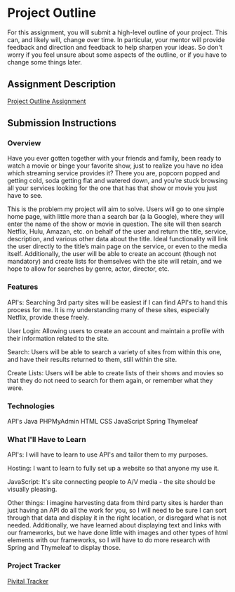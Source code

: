# Project Outline
For this assignment, you will submit a high-level outline of your project. This can, and likely will, change over time. In particular, your mentor will provide feedback and direction and feedback to help sharpen your ideas. So don't worry if you feel unsure about some aspects of the outline, or if you have to change some things later.

## Assignment Description
[Project Outline Assignment](https://education.launchcode.org/liftoff/assignments/project-outline/)

## Submission Instructions

### Overview

Have you ever gotten together with your friends and family, been ready to watch a movie or binge your favorite show, just to realize you have no idea which streaming service provides it?  There you are, popcorn popped and getting cold, soda getting flat and watered down, and you’re stuck browsing all your services looking for the one that has that show or movie you just have to see. 

This is the problem my project will aim to solve.  Users will go to one simple home page, with little more than a search bar (a la Google), where they will enter the name of the show or movie in question.  The site will then search Netflix, Hulu, Amazan, etc. on behalf of the user and return the title, service, description, and various other data about the title.  Ideal functionality will link the user directly to the title’s main page on the service, or even to the media itself.  Additionally, the user will be able to create an account (though not mandatory) and create lists for themselves with the site will retain, and we hope to allow for searches by genre, actor, director, etc.

### Features

API's:  Searching 3rd party sites will be easiest if I can find API's to hand this process for me.  It is my understanding many of these sites, especially Netflix, provide these freely.

User Login:  Allowing users to create an account and maintain a profile with their information related to the site.

Search:  Users will be able to search a variety of sites from within this one, and have their results returned to them, still within the site.

Create Lists:  Users will be able to create lists of their shows and movies so that they do not need to search for them again, or remember what they were.

### Technologies

API's
Java
PHPMyAdmin
HTML
CSS
JavaScript
Spring
Thymeleaf

### What I'll Have to Learn

API's:  I will have to learn to use API's and tailor them to my purposes.

Hosting:  I want to learn to fully set up a website so that anyone my use it.

JavaScript:  It's site connecting people to A/V media - the site should be visually pleasing.

Other things:  I imagine harvesting data from third party sites is harder than just having an API do all the work for you, so I will need to be sure I can sort through that data and display it in the right location, or disregard what is not needed.  Additionally, we have learned about displaying text and links with our frameworks, but we have done little with images and other types of html elements with our frameworks, so I will have to do more research with Spring and Thymeleaf to display those.

### Project Tracker

[Pivital Tracker](https://www.pivotaltracker.com/n/projects/2185451)
